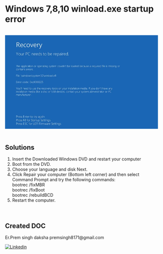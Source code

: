 # Windows 7,8,10 winload.exe startup error</br>

</br><img src="https://raw.githubusercontent.com/premsingh8171/window10_winload.exe_error/main/winload-efi-0xc0000225-windows-8.webp"  /></br></br>

<h2>Solutions</h2>

1) Insert the Downloaded Windows DVD and restart your computer</br>
2) Boot from the DVD.</br>
3) Choose your language and disk Next.</br>
4) Click Repair your computer (Bottom left corner) and then select Command Prompt and try the following commands:</br>
                  bootrec /fixMBR</br>
                  bootrec /fixBoot</br>
                  bootrec /rebuildBCD</br>
5) Restart the computer.</br></br></br>

<h2>Created DOC</h2>
<p>Er.Prem singh daksha  premsingh8171@gmail.com</p>
<p><a href="https://www.linkedin.com/in/prem-singh-daksha-82az/"> <img src="https://github.com/anitaa1990/DeviceInfo-Sample/blob/master/media/linkedin-icon.png" alt="Linkedin" style="max-width:100%;"> </a></p>

